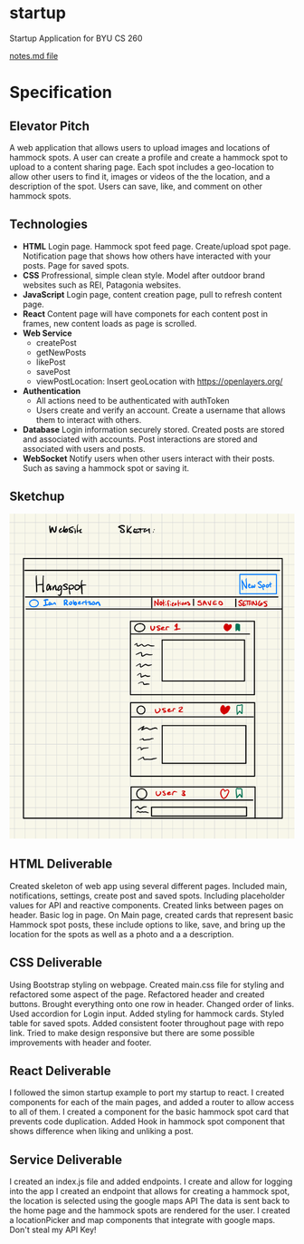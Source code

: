 # startup
Startup Application for BYU CS 260

[notes.md file](notes.md)

# Specification

## Elevator Pitch
A web application that allows users to upload images and locations of hammock spots. A user can create a profile and create a hammock spot to upload to a content sharing page. Each spot includes a geo-location to allow other users to find it, images or videos of the the location, and a description of the spot. Users can save, like, and comment on other hammock spots. 

## Technologies
- **HTML** Login page. Hammock spot feed page. Create/upload spot page. Notification page that shows how others have interacted with your posts. Page for saved spots. 
- **CSS** Profressional, simple clean style. Model after outdoor brand websites such as REI, Patagonia websites. 
- **JavaScript** Login page, content creation page, pull to refresh content page. 
- **React** Content page will have componets for each content post in frames, new content loads as page is scrolled. 
- **Web Service**
  - createPost
  - getNewPosts
  - likePost
  - savePost
  - viewPostLocation: Insert geoLocation with https://openlayers.org/
- **Authentication**
  - All actions need to be authenticated with authToken
  - Users create and verify an account. Create a username that allows them to interact with others. 
- **Database** Login information securely stored. Created posts are stored and associated with accounts. Post interactions are stored and associated with users and posts. 
- **WebSocket** Notify users when other users interact with their posts. Such as saving a hammock spot or saving it.

## Sketchup
![Website Sketch](CS260.png)


## HTML Deliverable 
Created skeleton of web app using several different pages. Included main, notifications, settings, create post and saved spots.
Including placeholder values for API and reactive components. Created links between pages on header. Basic log in page.
On Main page, created cards that represent basic Hammock spot posts, these include options to like, save, and bring up the location for the spots as well as a photo and a a description.



## CSS Deliverable 
Using Bootstrap styling on webpage. Created main.css file for styling and refactored some aspect of the page. 
Refactored header and created buttons. Brought everything onto one row in header. Changed order of links. 
Used accordion for Login input. 
Added styling for hammock cards. 
Styled table for saved spots. 
Added consistent footer throughout page with repo link. 
Tried to make design responsive but there are some possible improvements with header and footer. 

## React Deliverable
I followed the simon startup example to port my startup to react. 
I created components for each of the main pages, and added a router to allow access to all of them. 
I created a component for the basic hammock spot card that prevents code duplication. 
Added Hook in hammock spot component that shows difference when liking and unliking a post. 

## Service Deliverable
I created an index.js file and added endpoints. I create and allow for logging into the app
I created an endpoint that allows for creating a hammock spot, the location is selected using the google maps API
The data is sent back to the home page and the hammock spots are rendered for the user. 
I created a locationPicker and map components that integrate with google maps. Don't steal my API Key!

